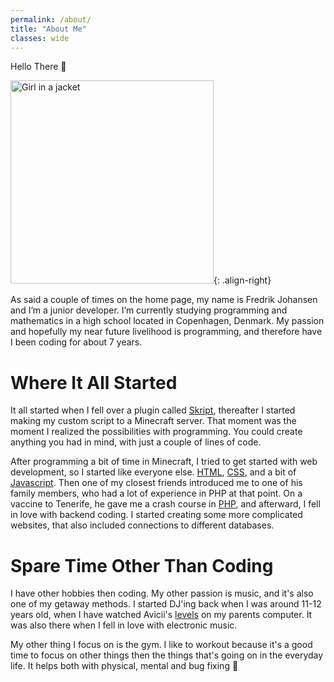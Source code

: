 ```yaml
---
permalink: /about/
title: "About Me"
classes: wide
---
```


Hello There :wave:

<img src="https://media4.giphy.com/media/LW5vBvAb48Oe9OoEKT/source.gif" alt="Girl in a jacket" width="325">{: .align-right}

As said a couple of times on the home page, my name is Fredrik Johansen and I’m a junior developer. I’m currently studying programming and mathematics in a high school located in Copenhagen, Denmark. My passion and hopefully my near future livelihood is programming, and therefore have I been coding for about 7 years.

# Where It All Started
It all started when I fell over a plugin called [Skript](https://dev.bukkit.org/projects/skript), thereafter I started making my custom script to a Minecraft server. That moment was the moment I realized the possibilities with programming. You could create anything you had in mind, with just a couple of lines of code.

After programming a bit of time in Minecraft, I tried to get started with web development, so I started like everyone else. [HTML](https://www.w3schools.com/html), [CSS](https://www.w3schools.com/css), and a bit of [Javascript](https://www.w3schools.com/js). Then one of my closest friends introduced me to one of his family members, who had a lot of experience in PHP at that point. On a vaccine to Tenerife, he gave me a crash course in [PHP](https://www.w3schools.com/php), and afterward, I fell in love with backend coding. I started creating some more complicated websites, that also included connections to different databases.

# Spare Time Other Than Coding
I have other hobbies then coding. My other passion is music, and it's also one of my getaway methods. I started DJ'ing back when I was around 11-12 years old, when I have watched Avicii's [levels](https://www.youtube.com/watch?v=_ovdm2yX4MA) on my parents computer. It was also there when I fell in love with electronic music.

My other thing I focus on is the gym. I like to workout because it's a good time to focus on other things then the things that's going on in the everyday life. It helps both with physical, mental and bug fixing :bug: